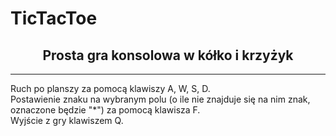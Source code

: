 # TicTacToe
<h2 align="center">Prosta gra konsolowa w kółko i krzyżyk</h2>
<hr>
Ruch po planszy za pomocą klawiszy A, W, S, D. <br>
Postawienie znaku na wybranym polu (o ile nie znajduje się na nim znak, oznaczone będzie "*") za pomocą klawisza F. <br>
Wyjście z gry klawiszem Q.
